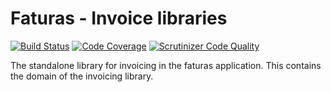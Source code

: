 # Faturas - Invoice libraries
[![Build Status](https://travis-ci.org/faturas/faturas-invoice-lib.svg?branch=develop)](https://travis-ci.org/faturas/faturas-invoice-lib)
[![Code Coverage](https://scrutinizer-ci.com/g/faturas/faturas-invoice-lib/badges/coverage.png?b=develop)](https://scrutinizer-ci.com/g/faturas/faturas-invoice-lib/?branch=develop)
[![Scrutinizer Code Quality](https://scrutinizer-ci.com/g/faturas/faturas-invoice-lib/badges/quality-score.png?b=develop)](https://scrutinizer-ci.com/g/faturas/faturas-invoice-lib/?branch=develop)

The standalone library for invoicing in the faturas application. This contains the domain of the invoicing library.



